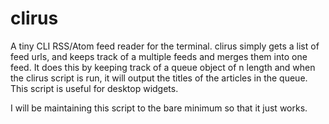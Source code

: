 # clirus
A tiny CLI RSS/Atom feed reader for the terminal.
clirus simply gets a list of feed urls, and keeps track of a multiple feeds and merges them into one feed.
It does this by keeping track of a queue object of n length and when the clirus script is run, it will output the titles of the articles in the queue.
This script is useful for desktop widgets.<br/>

I will be maintaining this script to the bare minimum so that it just works.
